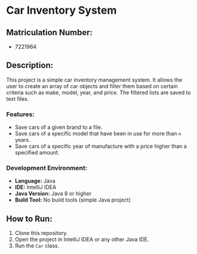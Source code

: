 # Car Inventory System

## Matriculation Number:
- 7221964

## Description:
This project is a simple car inventory management system. It allows the user to create an array of car objects and filter them based on certain criteria such as make, model, year, and price. The filtered lists are saved to text files.

### Features:
- Save cars of a given brand to a file.
- Save cars of a specific model that have been in use for more than `n` years.
- Save cars of a specific year of manufacture with a price higher than a specified amount.

### Development Environment:
- **Language:** Java
- **IDE:** IntelliJ IDEA
- **Java Version:** Java 8 or higher
- **Build Tool:** No build tools (simple Java project)

## How to Run:
1. Clone this repository.
2. Open the project in IntelliJ IDEA or any other Java IDE.
3. Run the `Car` class.
